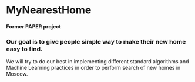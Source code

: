 # MyNearestHome
#### Former PAPER project

### Our goal is to give people simple way to make their new home easy to find.

We will try to do our best in implementing different standard algorithms and Machine Learning practices in order to perform  search of new homes in Moscow.
